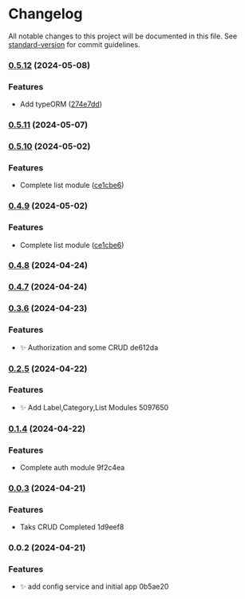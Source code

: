 # Changelog

All notable changes to this project will be documented in this file. See [standard-version](https://github.com/conventional-changelog/standard-version) for commit guidelines.

### [0.5.12](https://github.com/pouyakhosravi/TODO/compare/v0.5.11...v0.5.12) (2024-05-08)


### Features

* Add typeORM ([274e7dd](https://github.com/pouyakhosravi/TODO/commit/274e7ddae86ff1d05492f33d23b65263a65984af))

### [0.5.11](https://github.com/pouyakhosravi/TODO/compare/v0.5.10...v0.5.11) (2024-05-07)

### [0.5.10](https://github.com/pouyakhosravi/TODO/compare/v0.4.8...v0.5.10) (2024-05-02)


### Features

* Complete list module ([ce1cbe6](https://github.com/pouyakhosravi/TODO/commit/ce1cbe6c74bc5668be073dc5709d220f4e367356))

### [0.4.9](https://github.com/pouyakhosravi/TODO/compare/v0.4.8...v0.4.9) (2024-05-02)


### Features

* Complete list module ([ce1cbe6](https://github.com/pouyakhosravi/TODO/commit/ce1cbe6c74bc5668be073dc5709d220f4e367356))

### [0.4.8](///compare/v0.4.7...v0.4.8) (2024-04-24)

### [0.4.7](///compare/v0.3.6...v0.4.7) (2024-04-24)

### [0.3.6](///compare/v0.2.5...v0.3.6) (2024-04-23)


### Features

* :sparkles: Authorization and some CRUD de612da

### [0.2.5](///compare/v0.1.4...v0.2.5) (2024-04-22)


### Features

* :sparkles: Add Label,Category,List Modules 5097650

### [0.1.4](///compare/v0.0.3...v0.1.4) (2024-04-22)


### Features

* Complete auth module 9f2c4ea

### [0.0.3](///compare/v0.0.2...v0.0.3) (2024-04-21)


### Features

* Taks CRUD Completed 1d9eef8

### 0.0.2 (2024-04-21)


### Features

* :sparkles: add config service and initial app 0b5ae20
